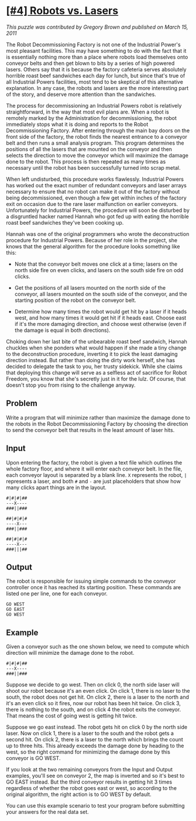 # [[#4] Robots vs. Lasers](http://www.puzzlenode.com/puzzles/4-robots-vs-lasers)

_This puzzle was contributed by Gregory Brown and published on March 15, 2011_

The Robot Decommissioning Factory is not one of the Industrial Power's most pleasant facilities. This may have something to do with the fact that it is essentially nothing more than a place where robots load themselves onto conveyor belts and then get blown to bits by a series of high powered lasers. Others say that it is because the factory cafeteria serves absolutely horrible roast beef sandwiches each day for lunch, but since that's true of all Industrial Powers facilities, most tend to be skeptical of this alternative explanation. In any case, the robots and lasers are the more interesting part of the story, and deserve more attention than the sandwiches.

The process for decommissioning an Industrial Powers robot is relatively straightforward, in the way that most evil plans are. When a robot is remotely marked by the Administration for decommissioning, the robot immediately stops what it is doing and reports to the Robot Decommissioning Factory. After entering through the main bay doors on the front side of the factory, the robot finds the nearest entrance to a conveyor belt and then runs a small analysis program. This program determines the positions of all the lasers that are mounted on the conveyor and then selects the direction to move the conveyor which will maximize the damage done to the robot. This process is then repeated as many times as necessary until the robot has been successfully turned into scrap metal.

When left undisturbed, this procedure works flawlessly. Industrial Powers has worked out the exact number of redundant conveyors and laser arrays necessary to ensure that no robot can make it out of the factory without being decommissioned, even though a few get within inches of the factory exit on occasion due to the rare laser malfunction on earlier conveyors. Unfortunately for Industrial Powers, the procedure will soon be disturbed by a disgruntled hacker named Hannah who got fed up with eating the horrible roast beef sandwiches they've been cooking up.

Hannah was one of the original programmers who wrote the deconstruction procedure for Industrial Powers. Because of her role in the project, she knows that the general algorithm for the procedure looks something like this:

* Note that the conveyor belt moves one click at a time; lasers on the north side fire on even clicks, and lasers on the south side fire on odd clicks.

* Get the positions of all lasers mounted on the north side of the conveyor, all lasers mounted on the
  south side of the conveyor, and the starting position of the robot on the conveyor belt.

* Determine how many times the robot would get hit by a laser if it heads west, and how many times it would get hit if it heads east. Choose east if it's the more damaging direction, and choose west otherwise (even if the damage is equal in both directions).

Choking down her last bite of the unbearable roast beef sandwich, Hannah chuckles when she ponders what would happen if she made a tiny change to the deconstruction procedure, inverting it to pick the least damaging direction instead. But rather than doing the dirty work herself, she has decided to delegate the task to you, her trusty sidekick. While she claims that deploying this change will serve as a selfless act of sacrifice for Robot Freedom, you know that she's secretly just in it for the lulz. Of course, that doesn't stop you from rising to the challenge anyway.

## Problem

Write a program that will minimize rather than maximize the damage done to the robots in the Robot Decommissioning Factory by choosing the direction to send the conveyor belt that results in the least amount of laser hits.

## Input

Upon entering the factory, the robot is given a text file which outlines the whole factory floor, and where it will enter each conveyor belt. In the file, each conveyor layout is separated by a blank line. `X` represents the robot, `|` represents a laser, and both `#` and `-` are just placeholders that show how many clicks apart things are in the layout.

    #|#|#|##
    ---X----
    ###||###

    ##|#|#|#
    ----X---
    ###||###

    ##|#|#|#
    ----X---
    ###|||##

## Output

The robot is responsible for issuing simple commands to the conveyor controller once it has reached its starting position. These commands are listed one per line, one for each conveyor.

    GO WEST
    GO EAST
    GO WEST

## Example

Given a conveyor such as the one shown below, we need to compute which direction will minimize the damage done to the robot.

    #|#|#|##
    ---X----
    ###||###

Suppose we decide to go west. Then on click 0, the north side laser will shoot our robot because it's an even click. On click 1, there is no laser to the south, the robot does not get hit. On click 2, there is a laser to the north and it's an even click so it fires, now our robot has been hit twice. On click 3, there is nothing to the south, and on click 4 the robot exits the conveyor. That means the cost of going west is getting hit twice.

Suppose we go east instead. The robot gets hit on click 0 by the north side laser. Now on click 1, there is a laser to the south and the robot gets a second hit. On click 2, there is a laser to the north which brings the count up to three hits. This already exceeds the damage done by heading to the west, so the right command for minimizing the damage done by this conveyor is GO WEST.

If you look at the two remaining conveyors from the Input and Output examples, you'll see on conveyor 2, the map is inverted and so it's best to GO EAST instead. But the third conveyor results in getting hit 3 times regardless of whether the robot goes east or west, so according to the original algorithm, the right action is to GO WEST by default.

You can use this example scenario to test your program before submitting your answers for the real data set.
